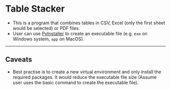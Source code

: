# Table Stacker 
- This is a program that combines tables in CSV, Excel (only the first sheet would be selected) or PDF files.
- User can use [PyInstaller](https://pyinstaller.org/en/stable/) to create an executable file (e.g. `exe` on Windows system, `app` on MacOS).
---
## Caveats
- Best practise is to create a new virtual environment and only install the required packages. It would reduce the executable file size (Assume user uses the basic command to create the executable file).
  
